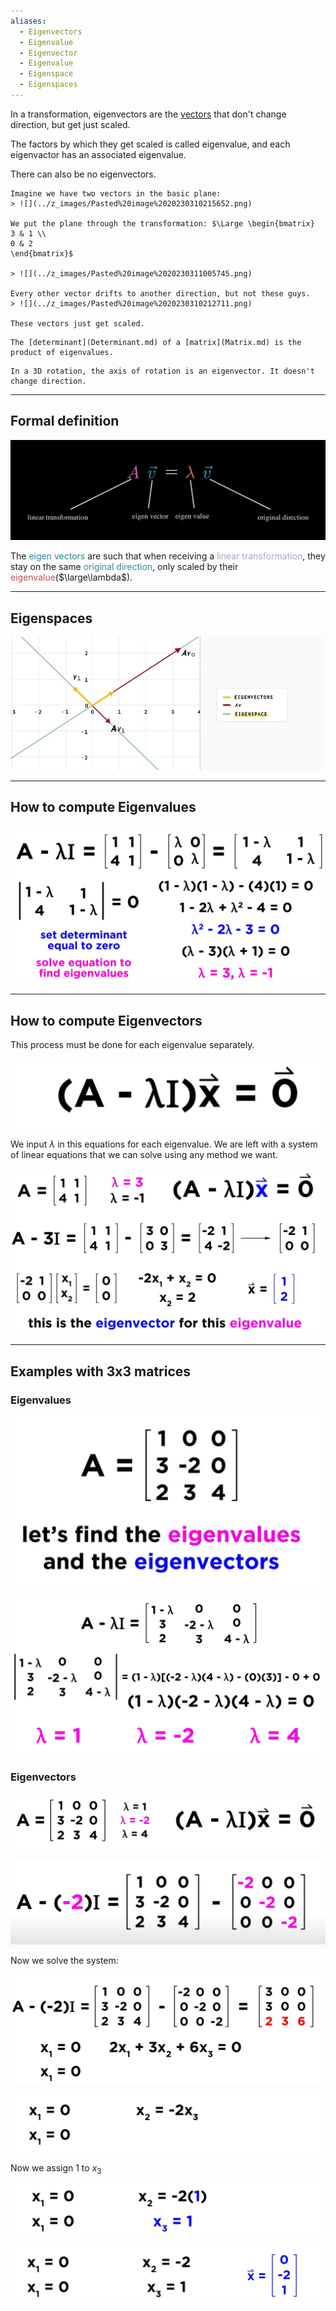 ```yaml
---
aliases:
  - Eigenvectors
  - Eigenvalue
  - Eigenvector
  - Eigenvalue
  - Eigenspace
  - Eigenspaces
---
```


In a transformation, eigenvectors are the [vectors](Vectors.md) that don't change direction, but get just scaled.

The factors by which they get scaled is called eigenvalue, and each eigenvactor has an associated eigenvalue.

There can also be no eigenvectors.

```ad-example
Imagine we have two vectors in the basic plane:
> ![](../z_images/Pasted%20image%2020230310215652.png)

We put the plane through the transformation: $\Large \begin{bmatrix}
3 & 1 \\
0 & 2
\end{bmatrix}$

> ![](../z_images/Pasted%20image%2020230311005745.png)

Every other vector drifts to another direction, but not these guys.
> ![](../z_images/Pasted%20image%2020230310212711.png)

These vectors just get scaled.
```

```ad-info
The [determinant](Determinant.md) of a [matrix](Matrix.md) is the product of eigenvalues.
```

```ad-info
In a 3D rotation, the axis of rotation is an eigenvector. It doesn't change direction.
```

---

## Formal definition

![](../z_images/Pasted%20image%2020230311132943.png)

The <font color="#31859b">eigen vectors</font> are such that when receiving a <font color="#b2a2c7">linear transformation</font>, they stay on the same <font color="#31859b">original direction</font>, only scaled by their <font color="#c0504d">eigenvalue</font>($\large\lambda$).

---


## Eigenspaces

![](../z_images/Pasted%20image%2020230910180425.png)

---


## How to compute Eigenvalues

![](../z_images/Pasted%20image%2020230910162026.png)

---


## How to compute Eigenvectors

This process must be done for each eigenvalue separately.

![](../z_images/Pasted%20image%2020230910162337.png)


We input $\lambda$ in this equations for each eigenvalue.
We are left with a system of linear equations that we can solve using any method we want.

![](../z_images/Pasted%20image%2020230910171538.png)

---


## Examples with 3x3 matrices

### Eigenvalues

![](../z_images/Pasted%20image%2020230910174634.png)

![](../z_images/Pasted%20image%2020230910174709.png)


### Eigenvectors

![](../z_images/Pasted%20image%2020230910174826.png)

![](../z_images/Pasted%20image%2020230910174835.png)

Now we solve the system:

![](../z_images/Pasted%20image%2020230910174909.png)

![](../z_images/Pasted%20image%2020230910175145.png)

Now we assign $1$ to $x_3$

![](../z_images/Pasted%20image%2020230910175221.png)

![](../z_images/Pasted%20image%2020230910175236.png)